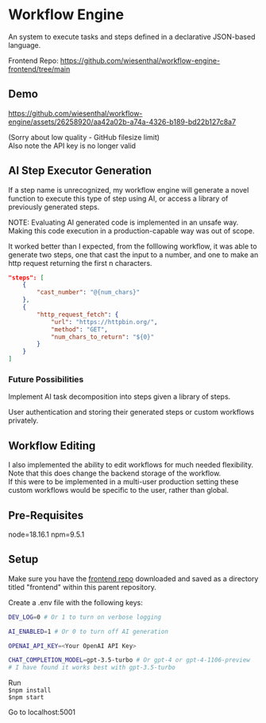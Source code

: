 # Workflow Engine

An system to execute tasks and steps defined in a declarative JSON-based language.

Frontend Repo: https://github.com/wiesenthal/workflow-engine-frontend/tree/main

## Demo


https://github.com/wiesenthal/workflow-engine/assets/26258920/aa42a02b-a74a-4326-b189-bd22b127c8a7

(Sorry about low quality - GitHub filesize limit)  
Also note the API key is no longer valid


## AI Step Executor Generation
If a step name is unrecognized, my workflow engine will generate a novel function to execute this type of step using AI, or access a library of previously generated steps.

NOTE: Evaluating AI generated code is implemented in an unsafe way. Making this code execution in a production-capable way was out of scope.

It worked better than I expected, from the folllowing workflow, it was able to generate two steps, one that cast the input to a number, and one to make an http request returning the first n characters. 
```json
"steps": [
    {
        "cast_number": "@{num_chars}"
    },
    {
        "http_request_fetch": {
            "url": "https://httpbin.org/",
            "method": "GET",
            "num_chars_to_return": "${0}"
        }
    }
]
```

### Future Possibilities
Implement AI task decomposition into steps given a library of steps.

User authentication and storing their generated steps or custom workflows privately.

## Workflow Editing

I also implemented the ability to edit workflows for much needed flexibility. Note that this does change the backend storage of the workflow.   
If this were to be implemented in a multi-user production setting these custom workflows would be specific to the user, rather than global.

## Pre-Requisites
node=18.16.1
npm=9.5.1

## Setup

Make sure you have the [frontend repo](https://github.com/wiesenthal/workflow-engine-frontend/tree/main) downloaded and saved as a directory titled "frontend" within this parent repository.

Create a .env file with the following keys:  
```sh
DEV_LOG=0 # Or 1 to turn on verbose logging  

AI_ENABLED=1 # Or 0 to turn off AI generation 

OPENAI_API_KEY=<Your OpenAI API Key>

CHAT_COMPLETION_MODEL=gpt-3.5-turbo # Or gpt-4 or gpt-4-1106-preview
# I have found it works best with gpt-3.5-turbo
```

Run  
`$npm install`  
`$npm start`

Go to localhost:5001
